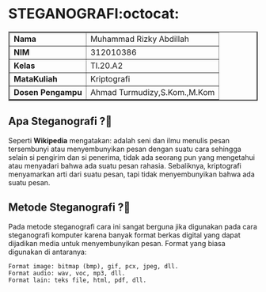 # STEGANOGRAFI:octocat:

<table border="2" cellpading="10">
  <tr>
    <td><b>Nama</b></td>
    <td>Muhammad Rizky Abdillah</td>
  </tr>
  <tr>
    <td><b>NIM</b></td>
    <td>312010386</td>
  </tr>
  <tr>
    <td><b>Kelas</b></td>
    <td>TI.20.A2</td>
  </tr>
  <tr>
    <td><b>MataKuliah</b></td>
    <td>Kriptografi</td>
  </tr>
  <tr>
    <td><b>Dosen Pengampu</b></td>
    <td>Ahmad Turmudizy,S.Kom.,M.Kom
</td>
</table>

## Apa Steganografi ?📖 
Seperti **Wikipedia** mengatakan: adalah seni dan ilmu menulis pesan tersembunyi atau menyembunyikan pesan dengan suatu cara sehingga selain si pengirim dan si penerima, tidak ada seorang pun yang mengetahui atau menyadari bahwa ada suatu pesan rahasia. Sebaliknya, kriptografi menyamarkan arti dari suatu pesan, tapi tidak menyembunyikan bahwa ada suatu pesan. 

## Metode Steganografi ?📖 
Pada metode steganografi cara ini sangat berguna jika digunakan pada cara steganografi komputer karena banyak format berkas digital yang dapat dijadikan media untuk menyembunyikan pesan. Format yang biasa digunakan di antaranya:

    Format image: bitmap (bmp), gif, pcx, jpeg, dll.
    Format audio: wav, voc, mp3, dll.
    Format lain: teks file, html, pdf, dll.
